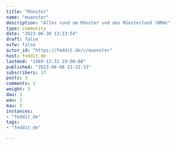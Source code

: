 ```yaml
---
title: "Münster" 
name: "muenster"
description: "Alles rund um Münster und das Münsterland (NRW)"
type: community
date: "2023-06-30 13:13:54"
draft: false
nsfw: false
actor_id: "https://feddit.de/c/muenster"
host: feddit.de
lastmod: "1969-12-31 19:00:00"
published: "2023-06-08 21:22:33"
subscribers: 17
posts: 3
comments: 1
weight: 3
dau: 1
wau: 1
mau: 3
instances:
- "feddit_de"
tags: 
- "feddit_de"

---
```

